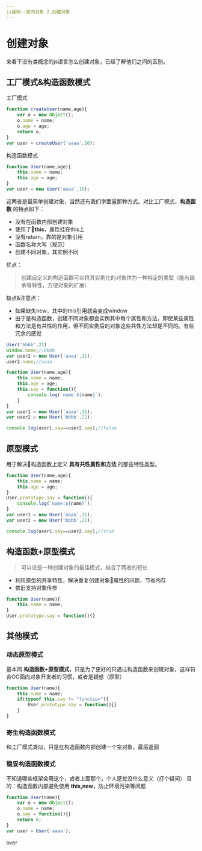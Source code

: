 ```yaml
---
js基础--面向对象 2.创建对象
---
```

# 创建对象
来看下没有类概念的js语言怎么创建对象，已经了解他们之间的区别。

## 工厂模式&构造函数模式
工厂模式
````js
function createUser(name,age){
    var o = new Object();
    o.name = name;
    o.age = age;
    return o;
}
var user = createUser('aaaa',10);
````

构造函数模式
````js
function User(name,age){
    this.name = name;
    this.age = age;
}
var user = new User('aaaa',10);
````

这两者是最简单创建对象，当然还有我们字面量那种方式。对比工厂模式，**构造函数** 的特点如下：
- 没有在函数内部创建对象
- 使用了**this**，属性挂在this上
- 没有return，靠的是对象引用
- 函数名称大写（规范）
- 创建不同对象，其实例不同

优点：
> 创建自定义的构造函数可以将其实例化的对象作为一种特定的类型（能有继承等特性，方便对象的扩展）

缺点&注意点：
- 如果缺失new，其中的this引用就会变成window
- 由于是构造函数，创建不同对象都会实例其中每个属性和方法，即使某些属性和方法是有共性的作用，但不同实例后的对象这些共性方法却是不同的。有些冗余的感觉

````js
User('bbbb',22)
window.name;//bbbb
var user2 = new User('aaaa',11);
user2.name;//aaaa
````
````js
function User(name,age){
    this.name = name;
    this.age = age;
    this.say = function(){
        console.log(`name:${name}`);
    }
}
var user1 = new User('aaaa',11);
var user2 = new User('bbbb',22);

console.log(user1.say==user2.say);//false
````

## 原型模式
用于解决构造函数上定义 **具有共性属性和方法** 的那些特性类型。

````js
function User(name,age){
    this.name = name;
    this.age = age;
}
User.prototype.say = function(){
    console.log(`name:${name}`);
}
var user1 = new User('aaaa',11);
var user2 = new User('bbbb',22);

console.log(user1.say==user2.say);//true
````

## 构造函数+原型模式
> 可以说是一种创建对象的最佳模式，结合了两者的短长
- 利用原型的共享特性，解决重复创建对象属性的问题，节省内存
- 依旧支持对象传参

````js
function User(name){
    this.name = name;
}
User.prototype.say = function(){}
````

## 其他模式
### 动态原型模式
基本同 **构造函数+原型模式**，只是为了更好的只通过构造函数来创建对象，这样符合OO面向对象开发者的习惯，或者是疑惑（原型）
````js
function User(name){
    this.name = name;
    if(typeof this.say != "function"){
        User.prototype.say = function(){}
    }
}
````

### 寄生构造函数模式
和工厂模式类似，只是在构造函数内部创建一个空对象，最后返回

### 稳妥构造函数模式
不知道哪些框架会用这个，或者上面那个，个人感觉没什么意义（打个疑问）
目的：构造函数内部避免使用 **this,new**，防止环境污染等问题
````js
function User(name){
    var o = new Object();
    o.name = name;
    o.say = function(){}
    return 0;
}
var user = User('aaaa');
````

over